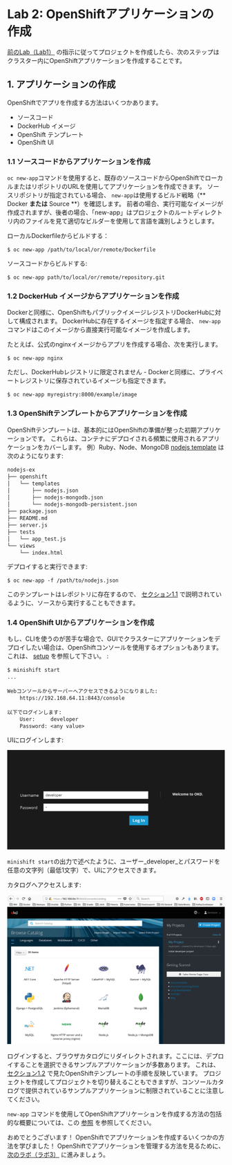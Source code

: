 # Lab 2: OpenShiftアプリケーションの作成

[前のLab（Lab1）](../Lab1/README-ja.md) の指示に従ってプロジェクトを作成したら、次のステップはクラスター内にOpenShiftアプリケーションを作成することです。

## 1. アプリケーションの作成 

OpenShiftでアプリを作成する方法はいくつかあります。

- ソースコード
- DockerHub イメージ
- OpenShift テンプレート
- OpenShift UI

### 1.1 ソースコードからアプリケーションを作成

`oc new-app`コマンドを使用すると、既存のソースコードからOpenShiftでローカルまたはリポジトリのURLを使用してアプリケーションを作成できます。 ソースリポジトリが指定されている場合、 `new-app`は使用するビルド戦略（** Docker **または** Source **）を確認します。
前者の場合、実行可能なイメージが作成されますが、後者の場合、「new-app」はプロジェクトのルートディレクトリ内のファイルを見て適切なビルダーを使用して言語を識別しようとします。

ローカルDockerfileからビルドする：
```
$ oc new-app /path/to/local/or/remote/Dockerfile
```

ソースコードからビルドする:
```
$ oc new-app path/to/local/or/remote/repository.git
```

### 1.2 DockerHub イメージからアプリケーションを作成

Dockerと同様に、OpenShiftもパブリックイメージレジストリDockerHubに対して構成されます。 DockerHubに存在するイメージを指定する場合、 `new-app`コマンドはこのイメージから直接実行可能なイメージを作成します。

たとえば、公式のnginxイメージからアプリを作成する場合、次を実行します。
```
$ oc new-app nginx
```

ただし、DockerHubレジストリに限定されません - Dockerと同様に、プライベートレジストリに保存されているイメージも指定できます。
```
$ oc new-app myregistry:8000/example/image
```

### 1.3 OpenShiftテンプレートからアプリケーションを作成

OpenShiftテンプレートは、基本的にはOpenShiftの準備が整った初期アプリケーションです。 これらは、コンテナにデプロイされる頻繁に使用されるアプリケーションをカバーします。
例）Ruby、Node、MongoDB
[nodejs template](https://github.com/sclorg/nodejs-ex#openshift-origin-v3-setup) は次のようになります:

```
nodejs-ex
├── openshift
│   └── templates
│       ├── nodejs.json
│       ├── nodejs-mongodb.json
│       └── nodejs-mongodb-persistent.json
├── package.json
├── README.md
├── server.js
├── tests
│   └── app_test.js
└── views
    └── index.html
```

デプロイすると実行できます:

```
$ oc new-app -f /path/to/nodejs.json
```


このテンプレートはレポジトリに存在するので、 [セクション1.1](./#11-ソースコードからアプリケーションを作成) で説明されているように、ソースから実行することもできます。

### 1.4 OpenShift UIからアプリケーションを作成

もし、CLIを使うのが苦手な場合で、GUIでクラスターにアプリケーションをデプロイしたい場合は、OpenShiftコンソールを使用するオプションもあります。 これは、 [setup](../README-ja.md#OpenShiftサーバーの開始) を参照して下さい。 :

```console
$ minishift start
...

Webコンソールからサーバーへアクセスできるようになりました:
    https://192.168.64.11:8443/console

以下でログインします:
    User:     developer
    Password: <any value>
```

UIにログインします:

![OpenShift login](../images/openshift_login.png)

`minishift start`の出力で述べたように、ユーザー_developer_とパスワードを任意の文字列（最低1文字）で、UIにアクセスできます。

カタログへアクセスします:

![OpenShift catalog](../images/openshift_console.png)

ログインすると、ブラウザカタログにリダイレクトされます。ここには、デプロイすることを選択できるサンプルアプリケーションが多数あります。 これは、 [セクション1.2](./#12-DockerHub-イメージからアプリケーションを作成) で見たOpenShiftテンプレートの手順を反映しています。 プロジェクトを作成してプロジェクトを切り替えることもできますが、コンソールカタログで提供されているサンプルアプリケーションに制限されていることに注意してください。

`new-app` コマンドを使用してOpenShiftアプリケーションを作成する方法の包括的な概要については、この [参照](https://docs.openshift.com/enterprise/3.0/dev_guide/new_app.html) を参照してください。

おめでとうございます！ OpenShiftでアプリケーションを作成するいくつかの方法を学びました！ OpenShiftでアプリケーションを管理する方法を見るために、 [次のラボ（ラボ3）](../Lab3/README-ja.md) に進みましょう。
